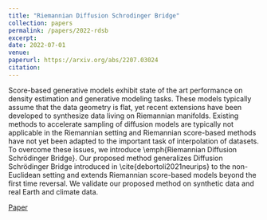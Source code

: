 ```yaml
---
title: "Riemannian Diffusion Schrodinger Bridge"
collection: papers
permalink: /papers/2022-rdsb
excerpt: 
date: 2022-07-01
venue: 
paperurl: https://arxiv.org/abs/2207.03024
citation: 
---
```


Score-based generative models exhibit state of the art performance on density estimation and generative modeling tasks. These models typically assume that the data geometry is flat, yet recent extensions have been developed to synthesize data living on Riemannian manifolds. Existing methods to accelerate sampling of diffusion models are typically not applicable in the Riemannian setting and Riemannian score-based methods have not yet been adapted to the important task of interpolation of datasets. To overcome these issues, we introduce \emph{Riemannian Diffusion Schrödinger Bridge}. Our proposed method generalizes Diffusion Schrödinger Bridge introduced in \cite{debortoli2021neurips} to the non-Euclidean setting and extends Riemannian score-based models beyond the first time reversal. We validate our proposed method on synthetic data and real Earth and climate data.

[Paper](https://arxiv.org/abs/2207.03024)
